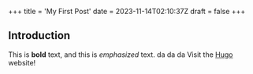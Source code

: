 +++
title = 'My First Post'
date = 2023-11-14T02:10:37Z
draft = false
+++

## Introduction

This is **bold** text, and this is *emphasized* text.
da da da 
Visit the [Hugo](https://gohugo.io) website!